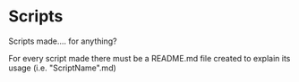 # Scripts
Scripts made.... for anything?


For every script made there must be a README.md file created to explain its usage (i.e. "ScriptName".md)
